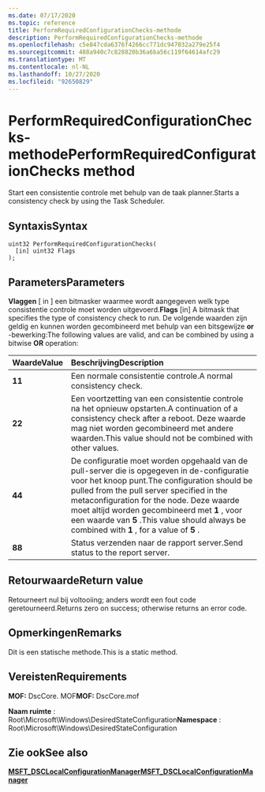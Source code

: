 ```yaml
---
ms.date: 07/17/2020
ms.topic: reference
title: PerformRequiredConfigurationChecks-methode
description: PerformRequiredConfigurationChecks-methode
ms.openlocfilehash: c5e847cda6376f4266cc771dc947032a279e25f4
ms.sourcegitcommit: 488a940c7c828820b36a6ba56c119f64614afc29
ms.translationtype: MT
ms.contentlocale: nl-NL
ms.lasthandoff: 10/27/2020
ms.locfileid: "92650829"
---
```

# <a name="performrequiredconfigurationchecks-method"></a><span data-ttu-id="9e339-103">PerformRequiredConfigurationChecks-methode</span><span class="sxs-lookup"><span data-stu-id="9e339-103">PerformRequiredConfigurationChecks method</span></span>

<span data-ttu-id="9e339-104">Start een consistentie controle met behulp van de taak planner.</span><span class="sxs-lookup"><span data-stu-id="9e339-104">Starts a consistency check by using the Task Scheduler.</span></span>

## <a name="syntax"></a><span data-ttu-id="9e339-105">Syntaxis</span><span class="sxs-lookup"><span data-stu-id="9e339-105">Syntax</span></span>

```mof
uint32 PerformRequiredConfigurationChecks(
  [in] uint32 Flags
);
```

## <a name="parameters"></a><span data-ttu-id="9e339-106">Parameters</span><span class="sxs-lookup"><span data-stu-id="9e339-106">Parameters</span></span>

<span data-ttu-id="9e339-107">**Vlaggen** \[ in \] een bitmasker waarmee wordt aangegeven welk type consistentie controle moet worden uitgevoerd.</span><span class="sxs-lookup"><span data-stu-id="9e339-107">**Flags** \[in\] A bitmask that specifies the type of consistency check to run.</span></span> <span data-ttu-id="9e339-108">De volgende waarden zijn geldig en kunnen worden gecombineerd met behulp van een bitsgewijze **or** -bewerking:</span><span class="sxs-lookup"><span data-stu-id="9e339-108">The following values are valid, and can be combined by using a bitwise **OR** operation:</span></span>

|<span data-ttu-id="9e339-109">Waarde</span><span class="sxs-lookup"><span data-stu-id="9e339-109">Value</span></span> |<span data-ttu-id="9e339-110">Beschrijving</span><span class="sxs-lookup"><span data-stu-id="9e339-110">Description</span></span> |
|:--- |:---|
|<span data-ttu-id="9e339-111">**1**</span><span class="sxs-lookup"><span data-stu-id="9e339-111">**1**</span></span> | <span data-ttu-id="9e339-112">Een normale consistentie controle.</span><span class="sxs-lookup"><span data-stu-id="9e339-112">A normal consistency check.</span></span> |
|<span data-ttu-id="9e339-113">**2**</span><span class="sxs-lookup"><span data-stu-id="9e339-113">**2**</span></span> | <span data-ttu-id="9e339-114">Een voortzetting van een consistentie controle na het opnieuw opstarten.</span><span class="sxs-lookup"><span data-stu-id="9e339-114">A continuation of a consistency check after a reboot.</span></span> <span data-ttu-id="9e339-115">Deze waarde mag niet worden gecombineerd met andere waarden.</span><span class="sxs-lookup"><span data-stu-id="9e339-115">This value should not be combined with other values.</span></span> |
|<span data-ttu-id="9e339-116">**4**</span><span class="sxs-lookup"><span data-stu-id="9e339-116">**4**</span></span> | <span data-ttu-id="9e339-117">De configuratie moet worden opgehaald van de pull-server die is opgegeven in de-configuratie voor het knoop punt.</span><span class="sxs-lookup"><span data-stu-id="9e339-117">The configuration should be pulled from the pull server specified in the metaconfiguration for the node.</span></span> <span data-ttu-id="9e339-118">Deze waarde moet altijd worden gecombineerd met **1** , voor een waarde van **5** .</span><span class="sxs-lookup"><span data-stu-id="9e339-118">This value should always be combined with **1** , for a value of **5** .</span></span> |
|<span data-ttu-id="9e339-119">**8**</span><span class="sxs-lookup"><span data-stu-id="9e339-119">**8**</span></span> | <span data-ttu-id="9e339-120">Status verzenden naar de rapport server.</span><span class="sxs-lookup"><span data-stu-id="9e339-120">Send status to the report server.</span></span> |

## <a name="return-value"></a><span data-ttu-id="9e339-121">Retourwaarde</span><span class="sxs-lookup"><span data-stu-id="9e339-121">Return value</span></span>

<span data-ttu-id="9e339-122">Retourneert nul bij voltooiing; anders wordt een fout code geretourneerd.</span><span class="sxs-lookup"><span data-stu-id="9e339-122">Returns zero on success; otherwise returns an error code.</span></span>

## <a name="remarks"></a><span data-ttu-id="9e339-123">Opmerkingen</span><span class="sxs-lookup"><span data-stu-id="9e339-123">Remarks</span></span>

<span data-ttu-id="9e339-124">Dit is een statische methode.</span><span class="sxs-lookup"><span data-stu-id="9e339-124">This is a static method.</span></span>

## <a name="requirements"></a><span data-ttu-id="9e339-125">Vereisten</span><span class="sxs-lookup"><span data-stu-id="9e339-125">Requirements</span></span>

<span data-ttu-id="9e339-126">**MOF:** DscCore. MOF</span><span class="sxs-lookup"><span data-stu-id="9e339-126">**MOF:** DscCore.mof</span></span>

<span data-ttu-id="9e339-127">**Naam ruimte** : Root\Microsoft\Windows\DesiredStateConfiguration</span><span class="sxs-lookup"><span data-stu-id="9e339-127">**Namespace** : Root\Microsoft\Windows\DesiredStateConfiguration</span></span>

## <a name="see-also"></a><span data-ttu-id="9e339-128">Zie ook</span><span class="sxs-lookup"><span data-stu-id="9e339-128">See also</span></span>

[<span data-ttu-id="9e339-129">**MSFT_DSCLocalConfigurationManager**</span><span class="sxs-lookup"><span data-stu-id="9e339-129">**MSFT_DSCLocalConfigurationManager**</span></span>](msft-dsclocalconfigurationmanager.md)

